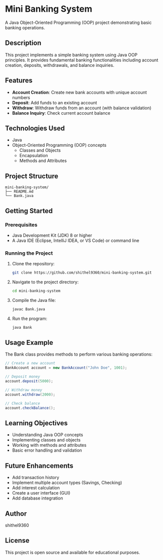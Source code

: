 # Mini Banking System

A Java Object-Oriented Programming (OOP) project demonstrating basic banking operations.

## Description

This project implements a simple banking system using Java OOP principles. It provides fundamental banking functionalities including account creation, deposits, withdrawals, and balance inquiries.

## Features

- **Account Creation**: Create new bank accounts with unique account numbers
- **Deposit**: Add funds to an existing account
- **Withdraw**: Withdraw funds from an account (with balance validation)
- **Balance Inquiry**: Check current account balance

## Technologies Used

- Java
- Object-Oriented Programming (OOP) concepts
  - Classes and Objects
  - Encapsulation
  - Methods and Attributes

## Project Structure

```
mini-banking-system/
├── README.md
└── Bank.java
```

## Getting Started

### Prerequisites

- Java Development Kit (JDK) 8 or higher
- A Java IDE (Eclipse, IntelliJ IDEA, or VS Code) or command line

### Running the Project

1. Clone the repository:
   ```bash
   git clone https://github.com/shithel9360/mini-banking-system.git
   ```

2. Navigate to the project directory:
   ```bash
   cd mini-banking-system
   ```

3. Compile the Java file:
   ```bash
   javac Bank.java
   ```

4. Run the program:
   ```bash
   java Bank
   ```

## Usage Example

The Bank class provides methods to perform various banking operations:

```java
// Create a new account
BankAccount account = new BankAccount("John Doe", 1001);

// Deposit money
account.deposit(5000);

// Withdraw money
account.withdraw(2000);

// Check balance
account.checkBalance();
```

## Learning Objectives

- Understanding Java OOP concepts
- Implementing classes and objects
- Working with methods and attributes
- Basic error handling and validation

## Future Enhancements

- Add transaction history
- Implement multiple account types (Savings, Checking)
- Add interest calculation
- Create a user interface (GUI)
- Add database integration

## Author

shithel9360

## License

This project is open source and available for educational purposes.
